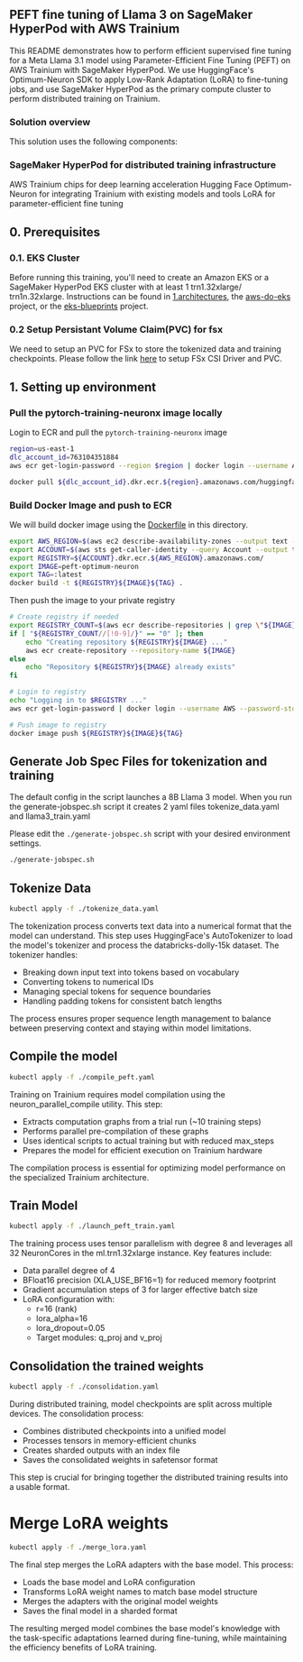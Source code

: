 ## PEFT fine tuning of Llama 3 on SageMaker HyperPod with AWS Trainium
This README demonstrates how to perform efficient supervised fine tuning for a Meta Llama 3.1 model using Parameter-Efficient Fine Tuning (PEFT) on AWS Trainium with SageMaker HyperPod. We use HuggingFace's Optimum-Neuron SDK to apply Low-Rank Adaptation (LoRA) to fine-tuning jobs, and use SageMaker HyperPod as the primary compute cluster to perform distributed training on Trainium.

### Solution overview
This solution uses the following components:

### SageMaker HyperPod for distributed training infrastructure
AWS Trainium chips for deep learning acceleration
Hugging Face Optimum-Neuron for integrating Trainium with existing models and tools
LoRA for parameter-efficient fine tuning

## 0. Prerequisites

### 0.1. EKS Cluster 
Before running this training, you'll need to create an Amazon EKS or a SageMaker HyperPod EKS cluster with at least 1 trn1.32xlarge/ trn1n.32xlarge. Instructions can be found in [1.architectures](../../1.architectures), the [aws-do-eks](https://bit.ly/do-eks) project, or the [eks-blueprints](https://github.com/aws-ia/terraform-aws-eks-blueprints) project.

### 0.2 Setup Persistant Volume Claim(PVC) for fsx 

We need to setup an PVC for FSx to store the tokenized data and training checkpoints. Please follow the link [here](https://catalog.workshops.aws/sagemaker-hyperpod-eks/en-US/01-cluster/06-fsx-for-lustre) to setup FSx CSI Driver and PVC. 

## 1. Setting up environment


### Pull the pytorch-training-neuronx image locally

Login to ECR and pull the `pytorch-training-neuronx` image

```sh
region=us-east-1
dlc_account_id=763104351884
aws ecr get-login-password --region $region | docker login --username AWS --password-stdin $dlc_account_id.dkr.ecr.$region.amazonaws.com

docker pull ${dlc_account_id}.dkr.ecr.${region}.amazonaws.com/huggingface-pytorch-training-neuronx:2.1.2-transformers4.43.2-neuronx-py310-sdk2.20.0-ubuntu20.04-v1.0
```

### Build Docker Image and push to ECR

We will build docker image using the [Dockerfile](Dockerfile) in this directory.  

```sh
export AWS_REGION=$(aws ec2 describe-availability-zones --output text --query 'AvailabilityZones[0].[RegionName]')
export ACCOUNT=$(aws sts get-caller-identity --query Account --output text)
export REGISTRY=${ACCOUNT}.dkr.ecr.${AWS_REGION}.amazonaws.com/
export IMAGE=peft-optimum-neuron
export TAG=:latest
docker build -t ${REGISTRY}${IMAGE}${TAG} .
```

Then push the image to your private registry

```sh
# Create registry if needed
export REGISTRY_COUNT=$(aws ecr describe-repositories | grep \"${IMAGE}\" | wc -l)
if [ "${REGISTRY_COUNT//[!0-9]/}" == "0" ]; then
    echo "Creating repository ${REGISTRY}${IMAGE} ..."
    aws ecr create-repository --repository-name ${IMAGE}
else
    echo "Repository ${REGISTRY}${IMAGE} already exists"
fi

# Login to registry
echo "Logging in to $REGISTRY ..."
aws ecr get-login-password | docker login --username AWS --password-stdin $REGISTRY

# Push image to registry
docker image push ${REGISTRY}${IMAGE}${TAG}
```

## Generate Job Spec Files for tokenization and training

The default config in the script launches a 8B Llama 3 model. When you run the generate-jobspec.sh script it creates 2 yaml files tokenize_data.yaml and llama3_train.yaml

Please edit the `./generate-jobspec.sh` script with your desired environment settings.

```bash
./generate-jobspec.sh
```

## Tokenize Data

```bash
kubectl apply -f ./tokenize_data.yaml
```
The tokenization process converts text data into a numerical format that the model can understand. This step uses HuggingFace's AutoTokenizer to load the model's tokenizer and process the databricks-dolly-15k dataset. The tokenizer handles:
- Breaking down input text into tokens based on vocabulary
- Converting tokens to numerical IDs
- Managing special tokens for sequence boundaries
- Handling padding tokens for consistent batch lengths

The process ensures proper sequence length management to balance between preserving context and staying within model limitations.


## Compile the model

```bash
kubectl apply -f ./compile_peft.yaml
```
Training on Trainium requires model compilation using the neuron_parallel_compile utility. This step:
- Extracts computation graphs from a trial run (~10 training steps)
- Performs parallel pre-compilation of these graphs
- Uses identical scripts to actual training but with reduced max_steps
- Prepares the model for efficient execution on Trainium hardware

The compilation process is essential for optimizing model performance on the specialized Trainium architecture.


## Train Model

```bash
kubectl apply -f ./launch_peft_train.yaml
```
The training process uses tensor parallelism with degree 8 and leverages all 32 NeuronCores in the ml.trn1.32xlarge instance. Key features include:
- Data parallel degree of 4
- BFloat16 precision (XLA_USE_BF16=1) for reduced memory footprint
- Gradient accumulation steps of 3 for larger effective batch size
- LoRA configuration with:
  - r=16 (rank)
  - lora_alpha=16
  - lora_dropout=0.05
  - Target modules: q_proj and v_proj


## Consolidation the trained weights

```bash
kubectl apply -f ./consolidation.yaml
```
During distributed training, model checkpoints are split across multiple devices. The consolidation process:
- Combines distributed checkpoints into a unified model
- Processes tensors in memory-efficient chunks
- Creates sharded outputs with an index file
- Saves the consolidated weights in safetensor format

This step is crucial for bringing together the distributed training results into a usable format.


# Merge LoRA weights

```bash
kubectl apply -f ./merge_lora.yaml
```
The final step merges the LoRA adapters with the base model. This process:
- Loads the base model and LoRA configuration
- Transforms LoRA weight names to match base model structure
- Merges the adapters with the original model weights
- Saves the final model in a sharded format

The resulting merged model combines the base model's knowledge with the task-specific adaptations learned during fine-tuning, while maintaining the efficiency benefits of LoRA training.
